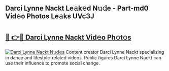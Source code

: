 ## Darci Lynne Nackt Le𝚊k𝚎d N𝚞𝚍e - Part-md0 Vid𝚎o Photos Le𝚊ks UVc3J

# <h2><a href="http://fb83u0.evod.top/?m=Darci+Lynne+Nackt">🔗 👉🔴 Darci Lynne Nackt Vid𝚎o Ph𝚘t𝚘s</a></h2>

[![Darci Lynne Nackt N𝚞d𝚎s](https://i.imgur.com/8V9OHl7.gif)](http://fb83u0.evod.top/?m=Darci+Lynne+Nackt)
Content creator Darci Lynne Nackt specializing in dance and lifestyle-related videos. Public figures Darci Lynne Nackt can use their influence to promote social change. 
